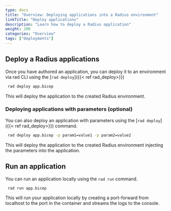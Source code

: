 ```yaml
---
type: docs
title: "Overview: Deploying applications into a Radius environment"
linkTitle: "Deploy applications"
description: "Learn how to deploy a Radius application"
weight: 200
categories: "Overview"
tags: ["deployments"]
---
```


## Deploy a Radius applications

Once you have authored an application, you can deploy it to an environment via rad CLI using the [`rad deploy`]({{< ref rad_deploy>}})

```bash
 rad deploy app.bicep
 ```
 This will deploy the application to the created Radius environment.

### Deploying applications with parameters (optional)

You can also deploy an application with parameters using the [`rad deploy`]({{< ref rad_deploy>}}) command. 

```bash
 rad deploy app.bicep -p param1=value1 -p param2=value2
 ```

 This will deploy the application to the created Radius environment injecting the parameters into the application.


## Run an application

You can run an application locally using the `rad run` command. 

```bash
 rad run app.bicep
 ```

 This will run your application locally by creating a port-forward from localhost to the port in the container and streams the logs to the console.